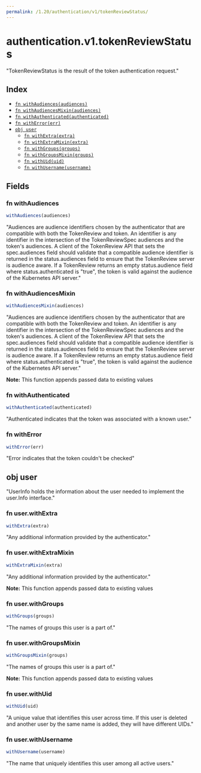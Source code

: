 ```yaml
---
permalink: /1.20/authentication/v1/tokenReviewStatus/
---
```


# authentication.v1.tokenReviewStatus

"TokenReviewStatus is the result of the token authentication request."

## Index

* [`fn withAudiences(audiences)`](#fn-withaudiences)
* [`fn withAudiencesMixin(audiences)`](#fn-withaudiencesmixin)
* [`fn withAuthenticated(authenticated)`](#fn-withauthenticated)
* [`fn withError(err)`](#fn-witherror)
* [`obj user`](#obj-user)
  * [`fn withExtra(extra)`](#fn-userwithextra)
  * [`fn withExtraMixin(extra)`](#fn-userwithextramixin)
  * [`fn withGroups(groups)`](#fn-userwithgroups)
  * [`fn withGroupsMixin(groups)`](#fn-userwithgroupsmixin)
  * [`fn withUid(uid)`](#fn-userwithuid)
  * [`fn withUsername(username)`](#fn-userwithusername)

## Fields

### fn withAudiences

```ts
withAudiences(audiences)
```

"Audiences are audience identifiers chosen by the authenticator that are compatible with both the TokenReview and token. An identifier is any identifier in the intersection of the TokenReviewSpec audiences and the token's audiences. A client of the TokenReview API that sets the spec.audiences field should validate that a compatible audience identifier is returned in the status.audiences field to ensure that the TokenReview server is audience aware. If a TokenReview returns an empty status.audience field where status.authenticated is \"true\", the token is valid against the audience of the Kubernetes API server."

### fn withAudiencesMixin

```ts
withAudiencesMixin(audiences)
```

"Audiences are audience identifiers chosen by the authenticator that are compatible with both the TokenReview and token. An identifier is any identifier in the intersection of the TokenReviewSpec audiences and the token's audiences. A client of the TokenReview API that sets the spec.audiences field should validate that a compatible audience identifier is returned in the status.audiences field to ensure that the TokenReview server is audience aware. If a TokenReview returns an empty status.audience field where status.authenticated is \"true\", the token is valid against the audience of the Kubernetes API server."

**Note:** This function appends passed data to existing values

### fn withAuthenticated

```ts
withAuthenticated(authenticated)
```

"Authenticated indicates that the token was associated with a known user."

### fn withError

```ts
withError(err)
```

"Error indicates that the token couldn't be checked"

## obj user

"UserInfo holds the information about the user needed to implement the user.Info interface."

### fn user.withExtra

```ts
withExtra(extra)
```

"Any additional information provided by the authenticator."

### fn user.withExtraMixin

```ts
withExtraMixin(extra)
```

"Any additional information provided by the authenticator."

**Note:** This function appends passed data to existing values

### fn user.withGroups

```ts
withGroups(groups)
```

"The names of groups this user is a part of."

### fn user.withGroupsMixin

```ts
withGroupsMixin(groups)
```

"The names of groups this user is a part of."

**Note:** This function appends passed data to existing values

### fn user.withUid

```ts
withUid(uid)
```

"A unique value that identifies this user across time. If this user is deleted and another user by the same name is added, they will have different UIDs."

### fn user.withUsername

```ts
withUsername(username)
```

"The name that uniquely identifies this user among all active users."